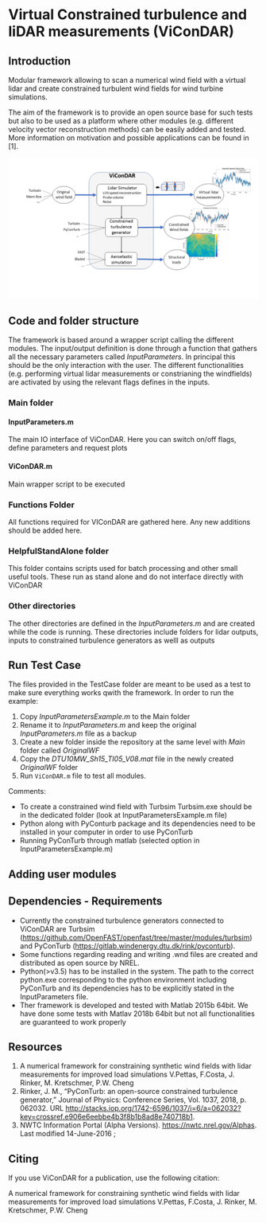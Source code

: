 # Virtual Constrained turbulence and liDAR measurements (ViConDAR)

## Introduction

Modular framework allowing to scan a numerical wind field with a virtual lidar and create constrained turbulent wind fields for wind turbine simulations. 

The aim of the framework is to provide an open source base for such tests but also to be used as a platform where other modules (e.g. different velocity vector reconstruction methods) can be easily added and tested. More information on motivation and possible applications can be found in [1].

![flowchart](Pictures_repo/vicondar_overview.png)

## Code and folder structure

The framework is based around a wrapper script calling the different modules. The input/output definition is done through a function that gathers all the necessary parameters called *InputParameters*. In principal this should be the only interaction with the user. The different functionalities (e.g. performing virtual lidar measurements or constrianing the windfields) are activated by using the relevant flags defines in the inputs.  

### Main folder

#### InputParameters.m
The main IO interface of ViConDAR. Here you can switch on/off flags, define parameters and request plots

#### ViConDAR.m
Main wrapper script to be executed

### Functions Folder
All functions required for VIConDAR are gathered here. Any new additions should be added here.

### HelpfulStandAlone folder
This folder contains scripts used for batch processing and other small useful tools. These run as stand alone and do not interface directly with ViConDAR
### Other directories
The other directories are defined in the *InputParameters.m* and are created while the code is running. These directories include folders for lidar outputs, inputs to constrained turbulence generators as welll as outputs

## Run Test Case

The files provided in the TestCase folder are meant to be used as a test to make sure everything works qwith the framework. In order to run the example:

1. Copy *InputParametersExample.m* to the Main folder 
2. Rename it to *InputParameters.m* and keep the original *InputParameters.m* file as a backup
3. Create a new folder inside the repository at the same level with *Main* folder called *OriginalWF*
4. Copy the *DTU10MW_Sh15_TI05_V08.mat* file in the newly created *OriginalWF* folder
3. Run `ViConDAR.m` file to test all modules.

Comments:
- To create a constrained wind field with Turbsim Turbsim.exe should be in the dedicated folder (look at InputParametersExample.m file)
- Python along with PyConturb package and its dependencies need to be installed in your computer in order to use PyConTurb
- Running PyConTurb through matlab (selected option in InputParametersExample.m)
 
## Adding user modules


## Dependencies - Requirements
- Currently the constrained turbulence generators connected to ViConDAR are Turbsim (https://github.com/OpenFAST/openfast/tree/master/modules/turbsim) and PyConTurb (https://gitlab.windenergy.dtu.dk/rink/pyconturb). 
- Some functions regarding reading and writing .wnd files are created and distributed as open source by NREL.
- Python(>v3.5) has to be installed in the system. The path to the correct python.exe corresponding to the python environment including PyConTurb and its dependencies has to be explicitly stated in the InputParameters file.  
- Ther framework is developed and tested with Matlab 2015b 64bit. We have done some tests with Matlav 2018b 64bit but not all functionalities are guaranteed to work properly

## Resources
1. A numerical framework for constraining synthetic wind fields with lidar measurements for improved load simulations V.Pettas, F.Costa, J. Rinker, M. Kretschmer, P.W. Cheng
2. Rinker, J. M., “PyConTurb: an open-source constrained turbulence generator,” Journal of Physics: Conference Series, Vol.
1037, 2018, p. 062032. URL http://stacks.iop.org/1742-6596/1037/i=6/a=062032?key=crossref.e906e6eebbe4b3f8b1b8ad8e740718b1.
3. NWTC Information Portal (Alpha Versions).  https://nwtc.nrel.gov/Alphas. Last modified 14-June-2016 ;

## Citing
If you use ViConDAR for a publication, use the following citation:

A numerical framework for constraining synthetic wind fields with lidar measurements for improved load simulations V.Pettas, F.Costa, J. Rinker, M. Kretschmer, P.W. Cheng

